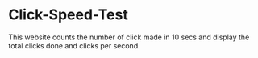 # Click-Speed-Test

This website counts the number of click made in 10 secs and display the total clicks done and clicks per second.
